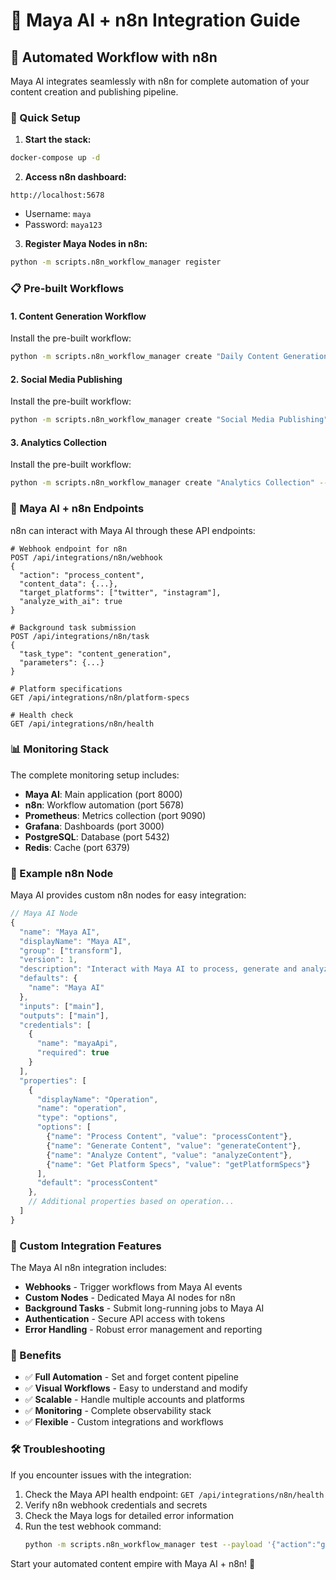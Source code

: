 # 🤖 Maya AI + n8n Integration Guide

## 🔄 Automated Workflow with n8n

Maya AI integrates seamlessly with n8n for complete automation of your content creation and publishing pipeline.

### 🚀 Quick Setup

1. **Start the stack:**
```bash
docker-compose up -d
```

2. **Access n8n dashboard:**
```
http://localhost:5678
```
- Username: `maya`
- Password: `maya123`

3. **Register Maya Nodes in n8n:**
```bash
python -m scripts.n8n_workflow_manager register
```

### 📋 Pre-built Workflows

#### 1. Content Generation Workflow
Install the pre-built workflow:
```bash
python -m scripts.n8n_workflow_manager create "Daily Content Generation" --template content-generation
```

#### 2. Social Media Publishing
Install the pre-built workflow:
```bash
python -m scripts.n8n_workflow_manager create "Social Media Publishing" --template social-publishing
```

#### 3. Analytics Collection
Install the pre-built workflow:
```bash
python -m scripts.n8n_workflow_manager create "Analytics Collection" --template analytics-collection
```

### 🔗 Maya AI + n8n Endpoints

n8n can interact with Maya AI through these API endpoints:

```
# Webhook endpoint for n8n
POST /api/integrations/n8n/webhook
{
  "action": "process_content",
  "content_data": {...},
  "target_platforms": ["twitter", "instagram"],
  "analyze_with_ai": true
}

# Background task submission
POST /api/integrations/n8n/task
{
  "task_type": "content_generation",
  "parameters": {...}
}

# Platform specifications
GET /api/integrations/n8n/platform-specs

# Health check
GET /api/integrations/n8n/health
```

### 📊 Monitoring Stack

The complete monitoring setup includes:

- **Maya AI**: Main application (port 8000)
- **n8n**: Workflow automation (port 5678)
- **Prometheus**: Metrics collection (port 9090)
- **Grafana**: Dashboards (port 3000)
- **PostgreSQL**: Database (port 5432)
- **Redis**: Cache (port 6379)

### 🎯 Example n8n Node

Maya AI provides custom n8n nodes for easy integration:

```javascript
// Maya AI Node
{
  "name": "Maya AI",
  "displayName": "Maya AI",
  "group": ["transform"],
  "version": 1,
  "description": "Interact with Maya AI to process, generate and analyze content",
  "defaults": {
    "name": "Maya AI"
  },
  "inputs": ["main"],
  "outputs": ["main"],
  "credentials": [
    {
      "name": "mayaApi",
      "required": true
    }
  ],
  "properties": [
    {
      "displayName": "Operation",
      "name": "operation",
      "type": "options",
      "options": [
        {"name": "Process Content", "value": "processContent"},
        {"name": "Generate Content", "value": "generateContent"},
        {"name": "Analyze Content", "value": "analyzeContent"},
        {"name": "Get Platform Specs", "value": "getPlatformSpecs"}
      ],
      "default": "processContent"
    },
    // Additional properties based on operation...
  ]
}
```

### 🔧 Custom Integration Features

The Maya AI n8n integration includes:

- **Webhooks** - Trigger workflows from Maya AI events
- **Custom Nodes** - Dedicated Maya AI nodes for n8n
- **Background Tasks** - Submit long-running jobs to Maya AI
- **Authentication** - Secure API access with tokens
- **Error Handling** - Robust error management and reporting

### 🎉 Benefits

- ✅ **Full Automation** - Set and forget content pipeline
- ✅ **Visual Workflows** - Easy to understand and modify
- ✅ **Scalable** - Handle multiple accounts and platforms
- ✅ **Monitoring** - Complete observability stack
- ✅ **Flexible** - Custom integrations and workflows

### 🛠️ Troubleshooting

If you encounter issues with the integration:

1. Check the Maya API health endpoint: `GET /api/integrations/n8n/health`
2. Verify n8n webhook credentials and secrets
3. Check the Maya logs for detailed error information
4. Run the test webhook command:
   ```bash
   python -m scripts.n8n_workflow_manager test --payload '{"action":"generate_content","prompt":"test"}'
   ```

Start your automated content empire with Maya AI + n8n! 🚀
